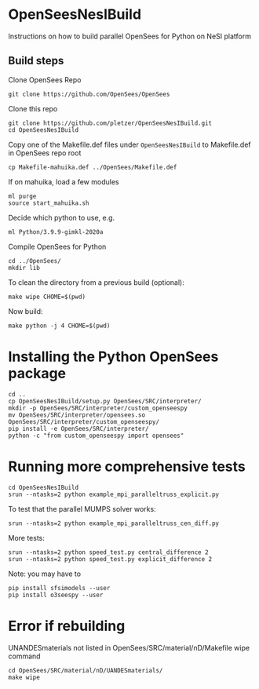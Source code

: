 # OpenSeesNesIBuild
Instructions on how to build parallel OpenSees for Python on NeSI platform

## Build steps

Clone OpenSees Repo
```
git clone https://github.com/OpenSees/OpenSees
```

Clone this repo
```
git clone https://github.com/pletzer/OpenSeesNesIBuild.git
cd OpenSeesNesIBuild
```

Copy one of the Makefile.def files under `OpenSeesNesIBuild` to Makefile.def in OpenSees repo root
```
cp Makefile-mahuika.def ../OpenSees/Makefile.def
```

If on mahuika, load a few modules
```
ml purge
source start_mahuika.sh
```

Decide which python to use, e.g.
```
ml Python/3.9.9-gimkl-2020a
```

Compile OpenSees for Python
```
cd ../OpenSees/
mkdir lib
```

To clean the directory from a previous build (optional):
```
make wipe CHOME=$(pwd)
```

Now build:
```
make python -j 4 CHOME=$(pwd)
```

# Installing the Python OpenSees package

```
cd ..
cp OpenSeesNesIBuild/setup.py OpenSees/SRC/interpreter/
mkdir -p OpenSees/SRC/interpreter/custom_openseespy
mv OpenSees/SRC/interpreter/opensees.so OpenSees/SRC/interpreter/custom_openseespy/
pip install -e OpenSees/SRC/interpreter/
python -c "from custom_openseespy import opensees"
```

# Running more comprehensive tests

```
cd OpenSeesNesIBuild
srun --ntasks=2 python example_mpi_paralleltruss_explicit.py
```

To test that the parallel MUMPS solver works:
```
srun --ntasks=2 python example_mpi_paralleltruss_cen_diff.py
```

More tests:
```
srun --ntasks=2 python speed_test.py central_difference 2
srun --ntasks=2 python speed_test.py explicit_difference 2
```

Note: you may have to 
```
pip install sfsimodels --user
pip install o3seespy --user
```

# Error if rebuilding

UNANDESmaterials not listed in OpenSees/SRC/material/nD/Makefile wipe command

```
cd OpenSees/SRC/material/nD/UANDESmaterials/
make wipe
```
